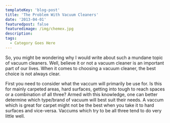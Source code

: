 ```yaml
---
templateKey: 'blog-post'
title: 'The Problem With Vacuum Cleaners'
date: '2013-04-01'
featuredpost: false
featuredimage: /img/chemex.jpg
description:
tags:
  - Category Goes Here
---
```


So, you might be wondering why I would write about such a mundane topic of vacuum cleaners. Well, believe it or not a vacuum cleaner is an important part of our lives. When it comes to choosing a vacuum cleaner, the best choice is not always clear.

First you need to consider what the vaccum will primarily be use for. Is this for mainly carpeted areas, hard surfaces, getting into tough to reach spaces or a combination of all three? Armed with this knowledge, one can better determine which type/brand of vacuum will best suit their needs. A vaccum which is great for carpet might not be the best when you take it to hard surfaces and vice-versa. Vaccums which try to be all three tend to do very little well.
